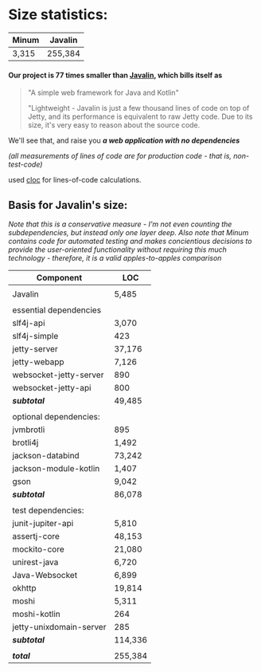 Size statistics: 
===============


| Minum | Javalin |
|-------|---------|
| 3,315 | 255,384 |


#### Our project is 77 times smaller than [Javalin](https://javalin.io/), which bills itself as

>"A simple web framework for Java and Kotlin"
> 
>"Lightweight - Javalin is just a few thousand lines of code on top of Jetty, and its 
> performance is equivalent to raw Jetty code. Due to its size, it's very easy to 
> reason about the source code.

We'll see that, and raise you ***a web application with no dependencies*** 

_(all measurements of lines of code are for production code - that is, non-test-code)_

used [cloc](https://github.com/AlDanial/cloc/) for lines-of-code calculations.


Basis for Javalin's size:
-------------------------

_Note that this is a conservative measure - I'm not even counting the subdependencies, but
instead only one layer deep.  Also note that Minum contains code for automated testing and 
makes concientious decisions to provide the user-oriented functionality without requiring this
much technology - therefore, it is a valid apples-to-apples comparison_

| Component               | LOC     |
|-------------------------|---------|
|                         |         |
| Javalin                 | 5,485   |
|                         |         |
| essential dependencies  |         |
| slf4j-api               | 3,070   |
| slf4j-simple            | 423     |
| jetty-server            | 37,176  |
| jetty-webapp            | 7,126   |
| websocket-jetty-server  | 890     |
| websocket-jetty-api     | 800     |
| ***subtotal***          | 49,485  |
|                         |         |
| optional dependencies:  |         |
| jvmbrotli               | 895     |
| brotli4j                | 1,492   |
| jackson-databind        | 73,242  |
| jackson-module-kotlin   | 1,407   |
| gson                    | 9,042   |
| ***subtotal***          | 86,078  |
|                         |         |
| test dependencies:      |         |
| junit-jupiter-api       | 5,810   |
| assertj-core            | 48,153  |
| mockito-core            | 21,080  |
| unirest-java            | 6,720   |
| Java-Websocket          | 6,899   |
| okhttp                  | 19,814  |
| moshi                   | 5,311   |
| moshi-kotlin            | 264     |
| jetty-unixdomain-server | 285     |
| ***subtotal***          | 114,336 |
|                         |         |
| ***total***             | 255,384 |
